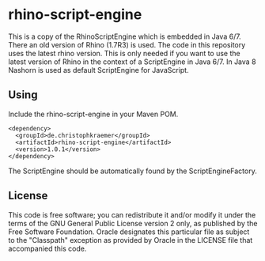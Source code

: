 rhino-script-engine
===================

This is a copy of the RhinoScriptEngine which is embedded in Java 6/7.
There an old version of Rhino (1.7R3) is used. The code in this repository
uses the latest rhino version. This is only needed if you want to use the
latest version of Rhino in the context of a ScriptEngine in Java 6/7. In 
Java 8 Nashorn is used as default ScriptEngine for JavaScript.


Using
-----

Include the rhino-script-engine in your Maven POM.

```
<dependency>
  <groupId>de.christophkraemer</groupId>
  <artifactId>rhino-script-engine</artifactId>
  <version>1.0.1</version>
</dependency>
```

The ScriptEngine should be automatically found by the ScriptEngineFactory.

License
-------

This code is free software; you can redistribute it and/or modify it
under the terms of the GNU General Public License version 2 only, as
published by the Free Software Foundation.  Oracle designates this
particular file as subject to the "Classpath" exception as provided
by Oracle in the LICENSE file that accompanied this code.